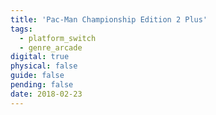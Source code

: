 ```yaml
---
title: 'Pac-Man Championship Edition 2 Plus'
tags:
  - platform_switch
  - genre_arcade
digital: true
physical: false
guide: false
pending: false
date: 2018-02-23
---
```


